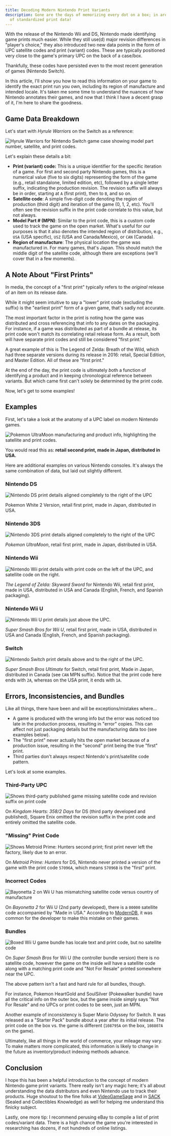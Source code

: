 ```yaml
---
title: Decoding Modern Nintendo Print Variants
description: Gone are the days of memorizing every dot on a box; in are the days
  of standardized print data!
---
```

With the release of the Nintendo Wii and DS, Nintendo made identifying game prints much easier. While they still use(d) major revision differences in "player's choice," they also introduced two new data points in the form of UPC satellite codes and print (variant) codes. These are typically positioned very close to the game's primary UPC on the back of a case/box.

Thankfully, these codes have persisted even to the most recent generation of games (Nintendo Switch).

In this article, I'll show you how to read this information on your game to identify the exact print run you own, including its region of manufacture and intended locale. It's taken me some time to understand the nuances of how Nintendo annotates their games, and now that I think I have a decent grasp of it, I'm here to share the goodness.

## Game Data Breakdown

Let's start with *Hyrule Warriors* on the Switch as a reference:

![Hyrule Warriors for Nintendo Switch game case showing model part number, satellite, and print codes.](/uploads/hyrule-warriors.jpg)

Let's explain these details a bit:

* **Print (variant) code:** This is a unique identifier for the specific iteration of a game. For first and second party Nintendo games, this is a numerical value (five to six digits) representing the form of the game (e.g., retail standalone, limited edition, etc), followed by a single letter suffix, indicating the production revision. The revision suffix will always be in order, starting at `A` (first print), then to `B`, and so on.
* **Satellite code**: A simple five-digit code denoting the region of production (third digit) and iteration of the game (0, 1, 2, etc). You'll often see the revision suffix in the print code correlate to this value, but not always.
* **Model Part # (MPN)**: Similar to the print code, this is a custom code used to track the game on the open market. What's useful for our purposes is that it also denotes the intended region of distribution, e.g., `USA` (USA specific), `USZ` (USA and Canada/Mexico), or `CAN` (Canada).
* **Region of manufacture**: The physical location the game was manufactured in. For many games, that's Japan. This should match the middle digit of the satellite code, although there are exceptions (we'll cover that in a few moments).

## A Note About "First Prints"

In media, the concept of a "first print" typically refers to the *original* release of an item on its release date.

While it might seem intuitive to say a "lower" print code (excluding the suffix) is the "earliest print" form of a given game, that's sadly not accurate.

The most important factor in the print is noting how the game was distributed and cross referencing that info to any dates on the packaging. For instance, if a game was distributed as part of a bundle at release, its print code won't match its correlating retail release form. As a result, both will have separate print codes and still be considered "first print."

A great example of this is The Legend of Zelda: Breath of the Wild, which had three separate versions during its release in 2016: retail, Special Edition, and Master Edition. All of these are "first print."

At the end of the day, the print code is ultimately *b*oth a function of identifying a product and in keeping chronological reference between variants. But which came first can't solely be determined by the print code.

Now, let's get to some examples!

## Examples

First, let's take a look at the anatomy of a UPC label on modern Nintendo games.

![Pokemon UltraMoon manufacturing and product info, highlighting the satellite and print codes.](/uploads/pokemon-ultra-moon-revision.jpg)

You would read this as: **retail second print, made in Japan, distributed in USA.**

Here are additional examples on various Nintendo consoles. It's always the same combination of data, but laid out slightly different.

### Nintendo DS

![Nintendo DS print details aligned completely to the right of the UPC](/uploads/pokemon_white_2.jpg)

Pokemon White 2 Version, retail first print, made in Japan, distributed in USA.

### Nintendo 3DS

![Nintendo 3DS print details aligned completely to the right of the UPC](/uploads/pokemon-ultra-moon.jpg)

*Pokemon UltraMoon*, retail first print, made in Japan, distributed in USA.

### Nintendo Wii

![Nintendo Wii print details with print code on the left of the UPC, and satellite code on the right.](/uploads/skyward-sword.jpg)

*The Legend of Zelda: Skyward Sword* for Nintendo Wii, retail first print, made in USA, distributed in USA and Canada (English, French, and Spanish packaging).

### Nintendo Wii U

![Nintendo Wii U print details just above the UPC.](/uploads/super-smash-wii-u.jpg)

*Super Smash Bros for Wii U*, retail first print, made in USA, distributed in USA and Canada (English, French, and Spanish packaging).

### Switch

![Nintendo Switch print details above and to the right of the UPC.](/uploads/smash_ultimate.jpg)

*Super Smash Bros Ultimate* for Switch, retail first print, Made in Japan, distributed in Canada (see `CAN` MPN suffix). Notice that the print code here ends with `2A`, whereas on the USA print, it ends with `1A`.

## Errors, Inconsistencies, and Bundles

Like all things, there have been and will be exceptions/mistakes where...

* A game is produced with the wrong info but the error was noticed too late in the production process, resulting in "error" copies. This can affect not just packaging details but the manufacturing data too (see examples below).
* The "first print" never actually hits the open market because of a production issue, resulting in the "second" print being the true "first" print.
* Third parties don't always respect Nintendo's print/satellite code pattern.

Let's look at some examples.

### Third-Party UPC

![Shows third-party published game missing satellite code and revision suffix on print code](/uploads/kingdom-hearts.jpg)

On *Kingdom Hearts: 358/2 Days* for DS (third party developed and published), Square Enix omitted the revision suffix in the print code and entirely omitted the satellite code.

### "Missing" Print Code

![Shows Metroid Prime: Hunters second print; first print never left the factory, likely due to an error.](/uploads/metroid_prime_hunters.jpg)

On *Metroid Prime: Hunters* for DS, Nintendo never printed a version of the game with the print code `57096A`, which means `57096B` is the "first" print.

### Incorrect Codes

![Bayonetta 2 on Wii U has mismatching satellite code versus country of manufacture](/uploads/bayonetta-2-wii-u.jpg)

On *Bayonetta 2* for Wii U (2nd party developed), there is a `00000` satellite code accompanied by "Made in USA." According to [ModernDB](https://www.instagram.com/Moderndatabase/), it was common for the developer to make this mistake on their games.

### Bundles

![Boxed Wii U game bundle has locale text and print code, but no satellite code](/uploads/super-smash-bros-wii-u-bundle.jpg)

On *Super Smash Bros* for Wii U (the controller bundle version) there is no satellite code, however the game on the inside *will* have a satellite code along with a matching print code and "Not For Resale" printed somewhere near the UPC.

The above pattern isn't a fast and hard rule for all bundles, though.

For instance, Pokemon HeartGold and SoulSilver (Pokewalker bundle) have all the critical info on the outer box, but the game inside simply says "Not For Resale" and no UPCs or print codes to be seen, just an MPN.

Another example of inconsistency is Super Mario Odyssey for Switch. It was released as a "Starter Pack" bundle about a year after its initial release. The print code on the box vs. the game is different (`108795A` on the box, `108807A` on the game).

Ultimately, like all things in the world of commerce, your mileage may vary. To make matters more complicated, this information is likely to change in the future as inventory/product indexing methods advance.

## Conclusion

I hope this has been a helpful introduction to the concept of modern Nintendo game print variants. There really isn't any magic here; it's all about understanding the data distributors and even Nintendo use to track their products. Huge shoutout to the fine folks at [VideoGameSage](https://videogamesage.com) and in [SACK](https://discord.gg/BkSBeMMZ) (Sealed and Collectibles Knowledge) as well for helping me understand this finicky subject.

Lastly, one more tip: I recommend perusing eBay to compile a list of print codes/variant data. There is a high chance the game you're interested in researching has dozens, if not hundreds of online listings.